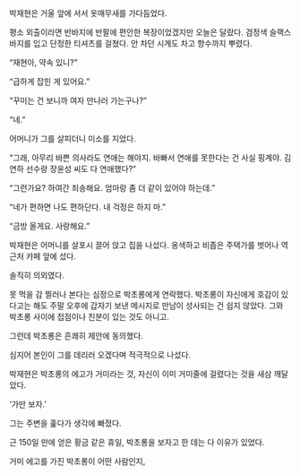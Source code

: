 박재현은 거울 앞에 서서 옷매무새를 가다듬었다.

평소 외출이라면 반바지에 반팔에 편안한 복장이었겠지만 오늘은 달랐다. 검정색 슬랙스 바지를 입고 단정한 티셔츠를 걸쳤다. 안 차던 시계도 차고 향수까지 뿌렸다.

“재현아, 약속 있니?”

“급하게 잡힌 게 있어요.”

“꾸미는 건 보니까 여자 만나러 가는구나?”

“네.”

어머니가 그를 살피더니 미소를 지었다.

“그래, 아무리 바쁜 의사라도 연애는 해야지. 바빠서 연애를 못한다는 건 사실 핑계야. 김연하 선수랑 장윤성 씨도 다 연애했다?”

“그런가요? 하여간 죄송해요. 엄마랑 좀 더 같이 있어야 하는데.”

“네가 편하면 나도 편하단다. 내 걱정은 하지 마.”

“금방 올게요. 사랑해요.”

박재현은 어머니를 살포시 끌어 앉고 집을 나섰다. 옹색하고 비좁은 주택가를 벗어나 역 근처 카페 앞에 섰다.

솔직히 의외였다.

못 먹을 감 찔러나 본다는 심정으로 박초롱에게 연락했다. 박초롱이 자신에게 호감이 있다고는 해도 주말 오후에 갑자기 보낸 메시지로 만남이 성사되는 건 쉽지 않았다. 그와 박초롱 사이에 접점이나 친분이 있는 것도 아니고.

그런데 박초롱은 흔쾌히 제안에 동의했다.

심지어 본인이 그를 데리러 오겠다며 적극적으로 나섰다.

박재현은 박초롱의 에고가 거미라는 것, 자신이 이미 거미줄에 걸렸다는 것을 새삼 깨달았다.

‘가만 보자.’

그는 주변을 훑다가 생각에 빠졌다.

근 150일 만에 얻은 황금 같은 휴일, 박초롱을 보자고 한 데는 다 이유가 있었다.

거미 에고를 가진 박초롱이 어떤 사람인지,